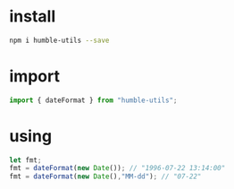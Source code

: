 <!--
 * @Author       : Humility
 * @Date         : 2021-10-25 21:00:26
 * @LastEditTime : 2021-10-25 21:18:51
 * @LastEditors  : Humility
 * @FilePath     : \humble-utils\docs\Setup.md
 * @Description  : 开始
-->

# install

``` bash
npm i humble-utils --save
```

# import

``` javascript
import { dateFormat } from "humble-utils";
```

# using

``` javascript
let fmt;
fmt = dateFormat(new Date()); // "1996-07-22 13:14:00"
fmt = dateFormat(new Date(),"MM-dd"); // "07-22"
```
